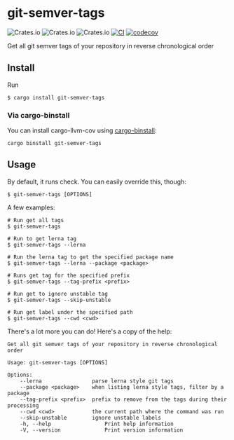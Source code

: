  # git-semver-tags

 ![Crates.io](https://img.shields.io/crates/v/git-semver-tags) ![Crates.io](https://img.shields.io/crates/d/git-semver-tags) ![Crates.io](https://img.shields.io/crates/l/git-semver-tags) [![CI](https://github.com/Binbiubiubiu/git-semver-tags/actions/workflows/CI.yml/badge.svg)](https://github.com/Binbiubiubiu/git-semver-tags/actions/workflows/CI.yml) [![codecov](https://codecov.io/gh/Binbiubiubiu/git-semver-tags/branch/main/graph/badge.svg?token=YTIKDKKKBV)](https://codecov.io/gh/Binbiubiubiu/git-semver-tags)


 Get all git semver tags of your repository in reverse chronological order

 ## Install

 Run
 ``` Console
 $ cargo install git-semver-tags
 ```

 ### Via cargo-binstall

You can install cargo-llvm-cov using [cargo-binstall](https://github.com/ryankurte/cargo-binstall):

``` Console
cargo binstall git-semver-tags
```

 ## Usage


 By default, it runs check. You can easily override this, though:

 ``` Console
 $ git-semver-tags [OPTIONS]
 ```

 A few examples:


 ``` Console
 # Run get all tags
 $ git-semver-tags

 # Run to get lerna tag
 $ git-semver-tags --lerna

 # Run the lerna tag to get the specified package name
 $ git-semver-tags --lerna --package <package>

 # Runs get tag for the specified prefix
 $ git-semver-tags --tag-prefix <prefix>

 # Run get to ignore unstable tag
 $ git-semver-tags --skip-unstable

 # Run get label under the specified path
 $ git-semver-tags --cwd <cwd>
 ```


 There's a lot more you can do! Here's a copy of the help:

 ``` Console
 Get all git semver tags of your repository in reverse chronological order

 Usage: git-semver-tags [OPTIONS]

 Options:
     --lerna                parse lerna style git tags
     --package <package>    when listing lerna style tags, filter by a package
     --tag-prefix <prefix>  prefix to remove from the tags during their processing
     --cwd <cwd>            the current path where the command was run
     --skip-unstable        ignore unstable labels
     -h, --help                 Print help information
     -V, --version              Print version information

 ```
